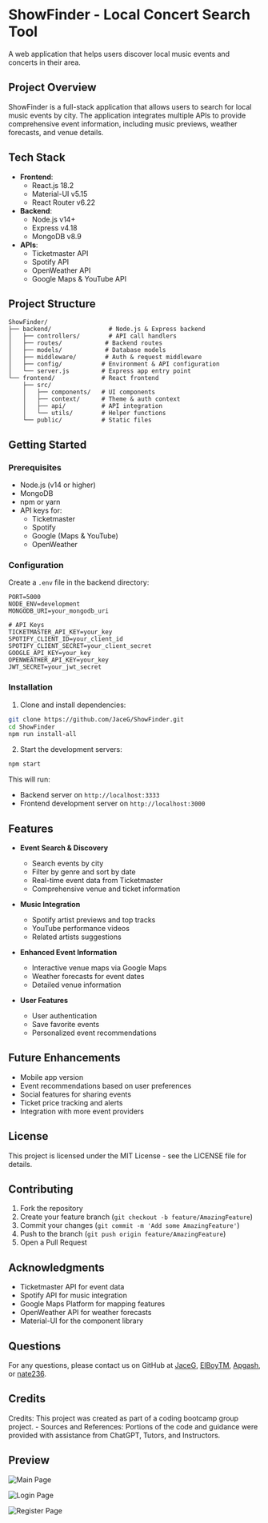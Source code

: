 # ShowFinder - Local Concert Search Tool


A web application that helps users discover local music events and concerts in their area.

## Project Overview

ShowFinder is a full-stack application that allows users to search for local music events by city. The application integrates multiple APIs to provide comprehensive event information, including music previews, weather forecasts, and venue details.

## Tech Stack

- **Frontend**: 
  - React.js 18.2
  - Material-UI v5.15
  - React Router v6.22
- **Backend**: 
  - Node.js v14+
  - Express v4.18
  - MongoDB v8.9
- **APIs**: 
  - Ticketmaster API
  - Spotify API
  - OpenWeather API
  - Google Maps & YouTube API

## Project Structure 

```
ShowFinder/
├── backend/                # Node.js & Express backend
│   ├── controllers/        # API call handlers
│   ├── routes/            # Backend routes
│   ├── models/            # Database models
│   ├── middleware/        # Auth & request middleware
│   ├── config/           # Environment & API configuration
│   └── server.js         # Express app entry point
└── frontend/             # React frontend
    ├── src/
    │   ├── components/   # UI components
    │   ├── context/      # Theme & auth context
    │   ├── api/          # API integration
    │   └── utils/        # Helper functions
    └── public/           # Static files
```

## Getting Started

### Prerequisites

- Node.js (v14 or higher)
- MongoDB
- npm or yarn
- API keys for:
  - Ticketmaster
  - Spotify
  - Google (Maps & YouTube)
  - OpenWeather

### Configuration

Create a `.env` file in the backend directory:

```env
PORT=5000
NODE_ENV=development
MONGODB_URI=your_mongodb_uri

# API Keys
TICKETMASTER_API_KEY=your_key
SPOTIFY_CLIENT_ID=your_client_id
SPOTIFY_CLIENT_SECRET=your_client_secret
GOOGLE_API_KEY=your_key
OPENWEATHER_API_KEY=your_key
JWT_SECRET=your_jwt_secret
```

### Installation

1. Clone and install dependencies:
```bash
git clone https://github.com/JaceG/ShowFinder.git
cd ShowFinder
npm run install-all
```

2. Start the development servers:
```bash
npm start
```

This will run:
- Backend server on `http://localhost:3333`
- Frontend development server on `http://localhost:3000`

## Features

- **Event Search & Discovery**
  - Search events by city
  - Filter by genre and sort by date
  - Real-time event data from Ticketmaster
  - Comprehensive venue and ticket information

- **Music Integration**
  - Spotify artist previews and top tracks
  - YouTube performance videos
  - Related artists suggestions

- **Enhanced Event Information**
  - Interactive venue maps via Google Maps
  - Weather forecasts for event dates
  - Detailed venue information

- **User Features**
  - User authentication
  - Save favorite events
  - Personalized event recommendations

## Future Enhancements

- Mobile app version
- Event recommendations based on user preferences
- Social features for sharing events
- Ticket price tracking and alerts
- Integration with more event providers

## License

This project is licensed under the MIT License - see the LICENSE file for details.

## Contributing

1. Fork the repository
2. Create your feature branch (`git checkout -b feature/AmazingFeature`)
3. Commit your changes (`git commit -m 'Add some AmazingFeature'`)
4. Push to the branch (`git push origin feature/AmazingFeature`)
5. Open a Pull Request

## Acknowledgments

- Ticketmaster API for event data
- Spotify API for music integration
- Google Maps Platform for mapping features
- OpenWeather API for weather forecasts
- Material-UI for the component library

## Questions

For any questions, please contact us on GitHub at [JaceG](https://github.com/JaceG), [ElBoyTM](https://github.com/ElBoyTM), [Apgash](https://github.com/Apgash), or [nate236](https://github.com/nate236).

## Credits

Credits: This project was created as part of a coding bootcamp group project. - Sources and References: Portions of the code and guidance were provided with assistance from ChatGPT, Tutors, and Instructors.

## Preview

![Main Page](/assets/img/homepage.png)

![Login Page](/assets/img/loginpage.png)

![Register Page](/assets/img/regpage.png)